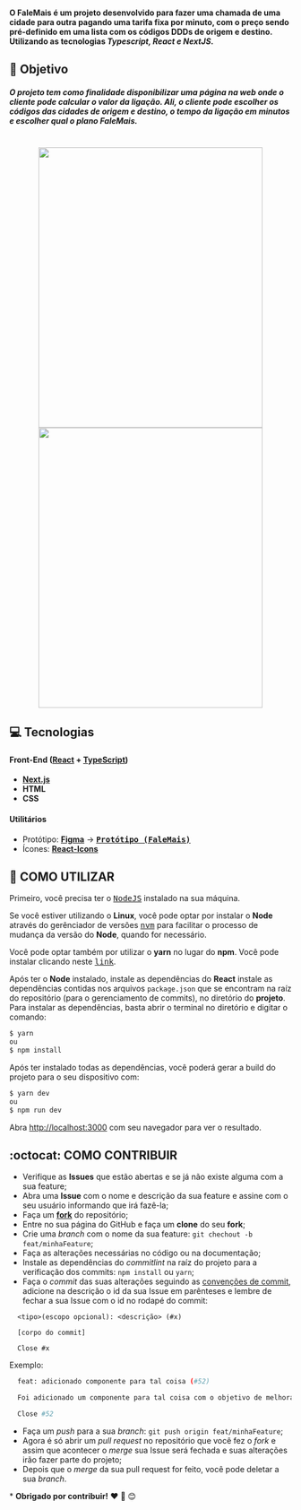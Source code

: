 #### O FaleMais é um projeto desenvolvido para fazer uma chamada de uma cidade para outra pagando uma tarifa fixa por minuto, com o preço sendo pré-definido em uma lista com os códigos DDDs de origem e destino. Utilizando as tecnologias _Typescript, React e NextJS_.

## **:rocket: Objetivo**

##### O projeto tem como finalidade disponibilizar uma página na web onde o cliente pode calcular o valor da ligação. Ali, o cliente pode escolher os códigos das cidades de origem e destino, o tempo da ligação em minutos e escolher qual o plano FaleMais.

<h1 align=center>
<img width="400" height="500" src="https://i.imgur.com/n85BqLM.png" />
<img width="400" height="500" src="https://i.imgur.com/zRmoXeL.png" />

</h1>

## **:computer: Tecnologias**

#### **Front-End** ([React](reactjs.org) + [TypeScript](https://www.typescriptlang.org/))

- **[Next.js](https://nextjs.org/)**
- **HTML**
- **CSS**

#### **Utilitários**

- Protótipo: **[Figma](https://www.figma.com/)** &rarr; **<kbd>[Protótipo (FaleMais)](https://www.figma.com/file/dDD7B47ZsZr65gIE3VKIgm/FaleMais)</kbd>**
- Ícones: **[React-Icons](https://react-icons.github.io/react-icons/)**

## **:wine_glass: COMO UTILIZAR**

Primeiro, você precisa ter o <kbd>[NodeJS](https://nodejs.org/en/download/)</kbd> instalado na sua máquina.

Se você estiver utilizando o **Linux**, você pode optar por instalar o **Node** através do gerênciador de versões <kbd>[nvm](https://github.com/nvm-sh/nvm)</kbd> para facilitar o processo de mudança da versão do **Node**, quando for necessário.

Você pode optar também por utilizar o **yarn** no lugar do **npm**. Você pode instalar clicando neste <kbd>[link](https://yarnpkg.com/)</kbd>.

Após ter o **Node** instalado, instale as dependências do **React** instale as dependências contidas nos arquivos `package.json` que se encontram na raíz do repositório (para o gerenciamento de commits), no diretório do **projeto**. Para instalar as dependências, basta abrir o terminal no diretório e digitar o comando:

```sh
$ yarn
ou
$ npm install
```

Após ter instalado todas as dependências, você poderá gerar a build do projeto para o seu dispositivo com:

```sh
$ yarn dev
ou
$ npm run dev
```

Abra [http://localhost:3000](http://localhost:3000) com seu navegador para ver o resultado.

## **:octocat: COMO CONTRIBUIR**

- Verifique as **Issues** que estão abertas e se já não existe alguma com a sua feature;
- Abra uma **Issue** com o nome e descrição da sua feature e assine com o seu usuário informando que irá fazê-la;
- Faça um **[fork](https://help.github.com/pt/github/getting-started-with-github/fork-a-repo)** do repositório;
- Entre no sua página do GitHub e faça um **clone** do seu **fork**;
- Crie uma _branch_ com o nome da sua feature: `git chechout -b feat/minhaFeature`;
- Faça as alterações necessárias no código ou na documentação;
- Instale as dependências do _commitlint_ na raíz do projeto para a verificação dos commits: `npm install` ou `yarn`;
- Faça o _commit_ das suas alterações seguindo as [convenções de commit](https://www.conventionalcommits.org/pt-br/v1.0.0-beta.4/), adicione na descrição o id da sua Issue em parênteses e lembre de fechar a sua Issue com o id no rodapé do commit:

```
  <tipo>(escopo opcional): <descrição> (#x)

  [corpo do commit]

  Close #x
```

Exemplo:

```sh
  feat: adicionado componente para tal coisa (#52)

  Foi adicionado um componente para tal coisa com o objetivo de melhorar tal coisa, deixando o projeto de tal maneira.

  Close #52
```

- Faça um _push_ para a sua _branch_: `git push origin feat/minhaFeature`;
- Agora é só abrir um _pull request_ no repositório que você fez o _fork_ e assim que acontecer o _merge_ sua Issue será fechada e suas alterações irão fazer parte do projeto;
- Depois que o _merge_ da sua pull request for feito, você pode deletar a sua _branch_.

\* **Obrigado por contribuir!** ❤️ :facepunch: :blush:
